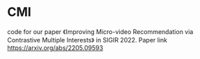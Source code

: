 # CMI
 code for our paper 《Improving Micro-video Recommendation via Contrastive Multiple Interests》 in SIGIR 2022. Paper link https://arxiv.org/abs/2205.09593
